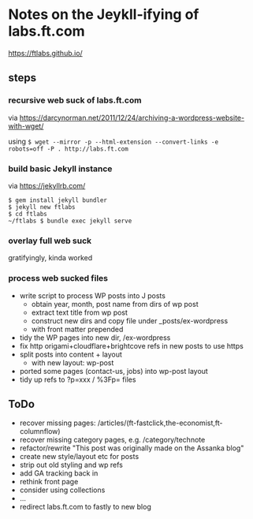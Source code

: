 # Notes on the Jeykll-ifying of labs.ft.com

https://ftlabs.github.io/

## steps

### recursive web suck of labs.ft.com

via https://darcynorman.net/2011/12/24/archiving-a-wordpress-website-with-wget/

using `$ wget --mirror -p --html-extension --convert-links -e robots=off -P . http://labs.ft.com`

### build basic Jekyll instance

via https://jekyllrb.com/

```
$ gem install jekyll bundler
$ jekyll new ftlabs
$ cd ftlabs
~/ftlabs $ bundle exec jekyll serve
```

### overlay full web suck

gratifyingly, kinda worked

### process web sucked files

* write script to process WP posts into J posts
   * obtain year, month, post name from dirs of wp post
   * extract text title from wp post
   * construct new dirs and copy file under \_posts/ex-wordpress
   * with front matter prepended
* tidy the WP pages into new dir, /ex-wordpress
* fix http origami+cloudflare+brightcove refs in new posts to use https
* split posts into content + layout
   * with new layout: wp-post
* ported some pages (contact-us, jobs) into wp-post layout
* tidy up refs to ?p=xxx / %3Fp= files

## ToDo

* recover missing pages: /articles/(ft-fastclick,the-economist,ft-columnflow)
* recover missing category pages, e.g. /category/technote 
* refactor/rewrite "This post was originally made on the Assanka blog"
* create new style/layout etc for posts
* strip out old styling and wp refs
* add GA tracking back in
* rethink front page
* consider using collections
* ...
* redirect labs.ft.com to fastly to new blog
